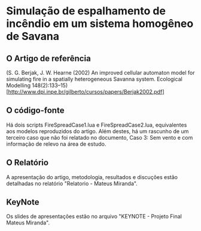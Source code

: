 # Simulação de espalhamento de incêndio em um sistema homogêneo de Savana

## O Artigo de referência
(S. G. Berjak, J. W. Hearne (2002) An improved cellular automaton model for simulating fire in a spatially heterogeneous Savanna system. Ecological Modelling 148(2):133–15)[http://www.dpi.inpe.br/gilberto/cursos/papers/Berjak2002.pdf]

## O código-fonte
Há dois scripts FireSpreadCase1.lua e FireSpreadCase2.lua, equivalentes aos modelos reproduzidos do artigo. Além destes, há um rascunho de um terceiro caso que não foi relatado no documento, Caso 3: Sem vento e com informação de relevo na área de estudo. 

## O Relatório
A apresentação do artigo, metodologia, resultados e discuções estão detalhadas no relatório "Relatorio - Mateus Miranda".

## KeyNote
Os slides de apresentações estão no arquivo "KEYNOTE - Projeto Final Mateus Miranda".
